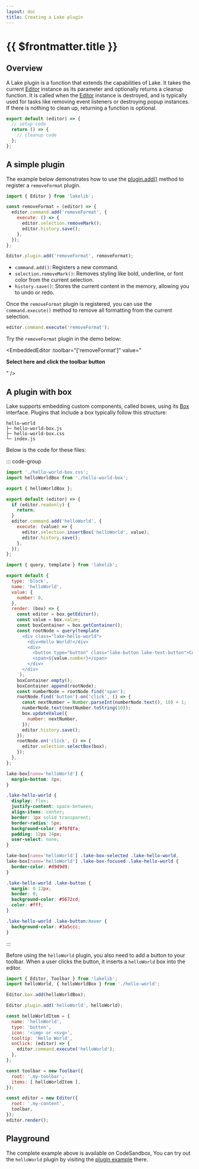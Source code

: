 ```yaml
---
layout: doc
title: Creating a Lake plugin
---
```


# {{ $frontmatter.title }}

## Overview

A Lake plugin is a function that extends the capabilities of Lake. It takes the current [Editor](/reference/editor.md) instance as its parameter and optionally returns a cleanup function. It is called when the [Editor](/reference/editor.md) instance is destroyed, and is typically used for tasks like removing event listeners or destroying popup instances. If there is nothing to clean up, returning a function is optional.

```js
export default (editor) => {
  // setup code
  return () => {
    // cleanup code
  };
};
```


## A simple plugin

The example below demonstrates how to use the [plugin.add()](/reference/plugin.md#add) method to register a `removeFormat` plugin.

```js
import { Editor } from 'lakelib';

const removeFormat = (editor) => {
  editor.command.add('removeFormat', {
    execute: () => {
      editor.selection.removeMark();
      editor.history.save();
    },
  });
};

Editor.plugin.add('removeFormat', removeFormat);
```

* `command.add()`: Registers a new command.
* `selection.removeMark()`: Removes styling like bold, underline, or font color from the current selection.
* `history.save()`: Stores the current content in the memory, allowing you to undo or redo.

Once the `removeFormat` plugin is registered, you can use the `command.execute()` method to remove all formatting from the current selection.

```js
editor.command.execute('removeFormat');
```

Try the `removeFormat` plugin in the demo below:

<EmbeddedEditor :toolbar="['removeFormat']" value="
<p><strong><span style=&quot;color: #faad14;&quot;>Select here and click the toolbar button</span></strong></p>
" />


## A plugin with box

Lake supports embedding custom components, called boxes, using its [Box](/reference/box.md) interface. Plugins that include a box typically follow this structure:

```
hello-world
├─ hello-world-box.js
├─ hello-world-box.css
└─ index.js
```

Below is the code for these files:

::: code-group

```js [index.js]
import './hello-world-box.css';
import helloWorldBox from './hello-world-box';

export { helloWorldBox };

export default (editor) => {
  if (editor.readonly) {
    return;
  }
  editor.command.add('helloWorld', {
    execute: (value) => {
      editor.selection.insertBox('helloWorld', value);
      editor.history.save();
    },
  });
};
```

```js [hello-world-box.js]
import { query, template } from 'lakelib';

export default {
  type: 'block',
  name: 'helloWorld',
  value: {
    number: 0,
  },
  render: (box) => {
    const editor = box.getEditor();
    const value = box.value;
    const boxContainer = box.getContainer();
    const rootNode = query(template`
      <div class="lake-hello-world">
        <div>Hello World!</div>
        <div>
          <button type="button" class="lake-button lake-text-button">Count</button>
          <span>${value.number}</span>
        </div>
      </div>
    `);
    boxContainer.empty();
    boxContainer.append(rootNode);
    const numberNode = rootNode.find('span');
    rootNode.find('button').on('click', () => {
      const nextNumber = Number.parseInt(numberNode.text(), 10) + 1;
      numberNode.text(nextNumber.toString(10));
      box.updateValue({
        number: nextNumber,
      });
      editor.history.save();
    });
    rootNode.on('click', () => {
      editor.selection.selectBox(box);
    });
  },
};
```

```css [hello-world-box.css]
lake-box[name='helloWorld'] {
  margin-bottom: 8px;
}

.lake-hello-world {
  display: flex;
  justify-content: space-between;
  align-items: center;
  border: 1px solid transparent;
  border-radius: 5px;
  background-color: #f6f8fa;
  padding: 12px 24px;
  user-select: none;
}

lake-box[name='helloWorld'] .lake-box-selected .lake-hello-world,
lake-box[name='helloWorld'] .lake-box-focused .lake-hello-world {
  border-color: #d9d9d9;
}

.lake-hello-world .lake-button {
  margin: 0 12px;
  border: 0;
  background-color: #5672cd;
  color: #fff;
}

.lake-hello-world .lake-button:hover {
  background-color: #3a5ccc;
}
```

:::

Before using the `helloWorld` plugin, you also need to add a button to your toolbar. When a user clicks the button, it inserts a `helloWorld` box into the editor.

```js
import { Editor, Toolbar } from 'lakelib';
import helloWorld, { helloWorldBox } from './hello-world';

Editor.box.add(helloWorldBox);

Editor.plugin.add('helloWorld', helloWorld);

const helloWorldItem = {
  name: 'helloWorld',
  type: 'button',
  icon: '<img> or <svg>',
  tooltip: 'Hello World',
  onClick: (editor) => {
    editor.command.execute('helloWorld');
  },
};

const toolbar = new Toolbar({
  root: '.my-toolbar',
  items: [ helloWorldItem ],
});

const editor = new Editor({
  root: '.my-content',
  toolbar,
});
editor.render();
```


## Playground

The complete example above is available on CodeSandbox, You can try out the `helloWorld` plugin by visiting the [plugin example](https://codesandbox.io/embed/s2wjyf?module=/src/index.js) there.

